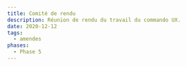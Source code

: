 ```yaml
---
title: Comité de rendu
description: Réunion de rendu du travail du commando UX.
date: 2020-12-12
tags:
  - amendes
phases:
  - Phase 5
---
```

